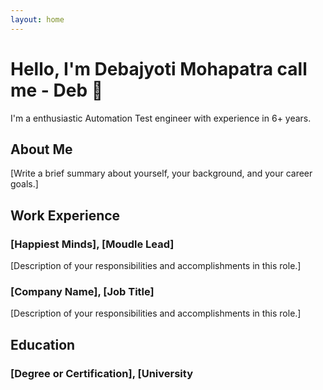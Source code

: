 ```yaml
---
layout: home
---
```


# Hello, I'm Debajyoti Mohapatra call me - Deb 🙂

I'm a enthusiastic Automation Test engineer with experience in 6+ years. 
## About Me

[Write a brief summary about yourself, your background, and your career goals.]

## Work Experience

### [Happiest Minds], [Moudle Lead]

[Description of your responsibilities and accomplishments in this role.]

### [Company Name], [Job Title]

[Description of your responsibilities and accomplishments in this role.]

## Education

### [Degree or Certification], [University
